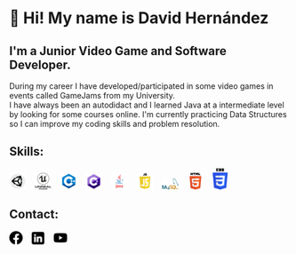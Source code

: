 # 👋 Hi! My name is David Hernández

## I'm a Junior Video Game and Software Developer.

During my career I have developed/participated in some video games in events called GameJams from my University. <br> 
I have always been an autodidact and I learned Java at a intermediate level by looking for some courses online.
I'm currently practicing Data Structures so I can improve my coding skills and problem resolution.


## Skills:

![](Images/unity_icon.png) &nbsp;&nbsp;
![](Images/unreal_icon.png) &nbsp;&nbsp;
![](Images/c++_icon.png) &nbsp;&nbsp;
![](Images/c_sharp_icon.png) &nbsp;&nbsp;
![](Images/java_icon.png) &nbsp;&nbsp;
![](Images/javascript_icon.png) &nbsp;&nbsp;
![](Images/my_sql_icon.png) &nbsp;&nbsp;
![](Images/html_icon.png) &nbsp;&nbsp;
![](Images/css_icon.png)


## Contact:

[![](Images/facebook_icon.png)](https://www.facebook.com/David.Hzad) &nbsp;&nbsp;
[![](Images/linkedin_icon.png)](https://www.linkedin.com/in/dave-hdz) &nbsp;&nbsp;
[![](Images/youtube_icon.png)](https://youtu.be/LXLt1XXjcBI)

<!---
DavidHz26/DavidHz26 is a ✨ special ✨ repository because its `README.md` (this file) appears on your GitHub profile.
You can click the Preview link to take a look at your changes.
--->
